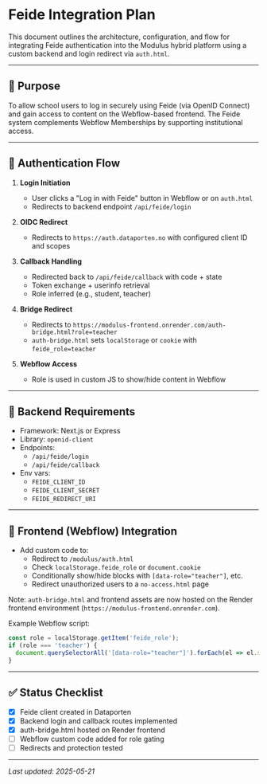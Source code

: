 # Feide Integration Plan

This document outlines the architecture, configuration, and flow for integrating Feide authentication into the Modulus hybrid platform using a custom backend and login redirect via `auth.html`.

---

## 🎯 Purpose

To allow school users to log in securely using Feide (via OpenID Connect) and gain access to content on the Webflow-based frontend. The Feide system complements Webflow Memberships by supporting institutional access.

---

## 🔐 Authentication Flow

1. **Login Initiation**
   - User clicks a "Log in with Feide" button in Webflow or on `auth.html`
   - Redirects to backend endpoint `/api/feide/login`

2. **OIDC Redirect**
   - Redirects to `https://auth.dataporten.no` with configured client ID and scopes

3. **Callback Handling**
   - Redirected back to `/api/feide/callback` with code + state
   - Token exchange + userinfo retrieval
   - Role inferred (e.g., student, teacher)

4. **Bridge Redirect**
   - Redirects to `https://modulus-frontend.onrender.com/auth-bridge.html?role=teacher`
   - `auth-bridge.html` sets `localStorage` or `cookie` with `feide_role=teacher`

5. **Webflow Access**
   - Role is used in custom JS to show/hide content in Webflow

---

## 🧾 Backend Requirements

- Framework: Next.js or Express
- Library: `openid-client`
- Endpoints:
  - `/api/feide/login`
  - `/api/feide/callback`
- Env vars:
  - `FEIDE_CLIENT_ID`
  - `FEIDE_CLIENT_SECRET`
  - `FEIDE_REDIRECT_URI`

---

## 🧩 Frontend (Webflow) Integration

- Add custom code to:
  - Redirect to `/modulus/auth.html`
  - Check `localStorage.feide_role` or `document.cookie`
  - Conditionally show/hide blocks with `[data-role="teacher"]`, etc.
  - Redirect unauthorized users to a `no-access.html` page

Note: `auth-bridge.html` and frontend assets are now hosted on the Render frontend environment (`https://modulus-frontend.onrender.com`).

Example Webflow script:
```js
const role = localStorage.getItem('feide_role');
if (role === 'teacher') {
  document.querySelectorAll('[data-role="teacher"]').forEach(el => el.style.display = 'block');
}
```

---

## ✅ Status Checklist

- [x] Feide client created in Dataporten
- [x] Backend login and callback routes implemented
- [x] auth-bridge.html hosted on Render frontend
- [ ] Webflow custom code added for role gating
- [ ] Redirects and protection tested

---

_Last updated: 2025-05-21_